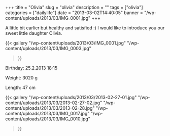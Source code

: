 +++
title = "Olivia"
slug = "olivia"
description = ""
tags = ["olivia"]
categories = ["dailylife"]
date = "2013-03-02T14:40:05"
banner = "/wp-content/uploads/2013/03/IMG_0001.jpg"
+++

A little bit earlier but healthy and satisfied :) I would like to introduce you our sweet little daughter Olivia.

<a href="http://www.ajka-andrej.com/wp-content/uploads/2013/03/IMG_0003.jpg"></a>{{< gallery
    "/wp-content/uploads/2013/03/IMG_0001.jpg"
    "/wp-content/uploads/2013/03/IMG_0003.jpg"
>}}

Birthday: 25.2.2013 18:15

Weight: 3020 g

Length: 47 cm

 

{{< gallery
    "/wp-content/uploads/2013/03/2013-02-27-01.jpg"
    "/wp-content/uploads/2013/03/2013-02-27-02.jpg"
    "/wp-content/uploads/2013/03/2013-02-28.jpg"
    "/wp-content/uploads/2013/03/IMG_0017.jpg"
    "/wp-content/uploads/2013/03/IMG_0010.jpg"
>}}
